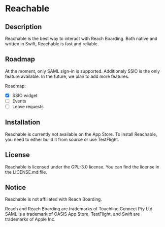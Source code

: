 # Reachable

## Description

Reachable is the best way to interact with Reach Boarding. Both native and written in Swift, Reachable is fast and reliable.

## Roadmap

At the moment, only SAML sign-in is supported. Additionaly SSIO is the only feature available. In the future, we plan to add more features.

Roadmap:
- [x] SSIO widget
- [ ] Events
- [ ] Leave requests

## Installation

Reachable is currently not available on the App Store. To install Reachable, you need to either build it from source or use TestFlight.

## License

Reachable is licensed under the GPL-3.0 license. You can find the license in the LICENSE.md file.

## Notice

Reachable is not affiliated with Reach Boarding.

Reach and Reach Boarding are trademarks of Touchline Connect Pty Ltd
SAML is a trademark of OASIS
App Store, TestFlight, and Swift are trademarks of Apple Inc.

